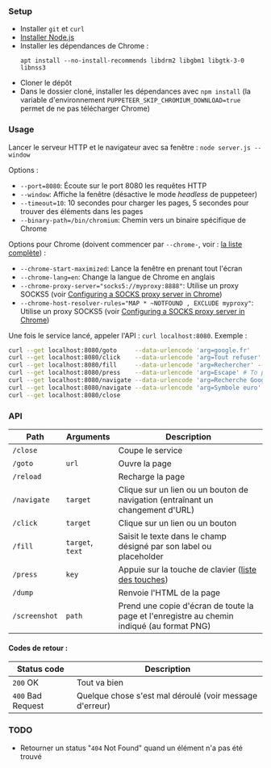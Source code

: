 ### Setup

-  Installer `git` et `curl`
-  [Installer Node.js](https://nodejs.org/en/download/package-manager)
-  Installer les dépendances de Chrome :
   ```
   apt install --no-install-recommends libdrm2 libgbm1 libgtk-3-0 libnss3
   ```
-  Cloner le dépôt
-  Dans le dossier cloné, installer les dépendances avec `npm install` (la variable d'environnement `PUPPETEER_SKIP_CHROMIUM_DOWNLOAD=true` permet de ne pas télécharger Chrome)

### Usage

Lancer le serveur HTTP et le navigateur avec sa fenêtre : `node server.js --window`

Options :

-  `--port=8080`: Écoute sur le port 8080 les requêtes HTTP
-  `--window`: Affiche la fenêtre (désactive le mode _headless_ de puppeteer)
-  `--timeout=10`: 10 secondes pour charger les pages, 5 secondes pour trouver des éléments dans les pages
-  `--binary-path=/bin/chromium`: Chemin vers un binaire spécifique de Chrome

Options pour Chrome (doivent commencer par `--chrome-`, voir : [la liste complète](https://peter.sh/experiments/chromium-command-line-switches)) :

-  `--chrome-start-maximized`: Lance la fenêtre en prenant tout l'écran
-  `--chrome-lang=en`: Change la langue de Chrome en anglais
-  `--chrome-proxy-server="socks5://myproxy:8888"`: Utilise un proxy SOCKS5 (voir [Configuring a SOCKS proxy server in Chrome](https://www.chromium.org/developers/design-documents/network-stack/socks-proxy/))
-  `--chrome-host-resolver-rules="MAP * ~NOTFOUND , EXCLUDE myproxy"`: Utilise un proxy SOCKS5 (voir [Configuring a SOCKS proxy server in Chrome](https://www.chromium.org/developers/design-documents/network-stack/socks-proxy/))

Une fois le service lancé, appeler l'API : `curl localhost:8080`. Exemple :

```bash
curl --get localhost:8080/goto     --data-urlencode 'arg=google.fr'
curl --get localhost:8080/click    --data-urlencode 'arg=Tout refuser'
curl --get localhost:8080/fill     --data-urlencode 'arg=Rechercher' --data-urlencode 'arg=€'
curl --get localhost:8080/press    --data-urlencode 'arg=Escape' # To prevent autocomplete from covering the search button
curl --get localhost:8080/navigate --data-urlencode 'arg=Recherche Google'
curl --get localhost:8080/navigate --data-urlencode 'arg=Symbole euro'
curl --get localhost:8080/close
```

### API

| Path          | Arguments        | Description                                                                                    |
| ------------- | ---------------- | ---------------------------------------------------------------------------------------------- |
| `/close`      |                  | Coupe le service                                                                               |
| `/goto`       | `url`            | Ouvre la page                                                                                  |
| `/reload`     |                  | Recharge la page                                                                               |
| `/navigate`   | `target`         | Clique sur un lien ou un bouton de navigation (entraînant un changement d'URL)                 |
| `/click`      | `target`         | Clique sur un lien ou un bouton                                                                |
| `/fill`       | `target`, `text` | Saisit le texte dans le champ désigné par son label ou placeholder                             |
| `/press`      | `key`            | Appuie sur la touche de clavier ([liste des touches](https://pptr.dev/api/puppeteer.keyinput)) |
| `/dump`       |                  | Renvoie l'HTML de la page                                                                      |
| `/screenshot` | `path`           | Prend une copie d'écran de toute la page et l'enregistre au chemin indiqué (au format PNG)     |

#### Codes de retour :

| Status code       | Description                                             |
| ----------------- | ------------------------------------------------------- |
| `200` OK          | Tout va bien                                            |
| `400` Bad Request | Quelque chose s'est mal déroulé (voir message d'erreur) |

### TODO

-  Retourner un status "`404` Not Found" quand un élément n'a pas été trouvé
